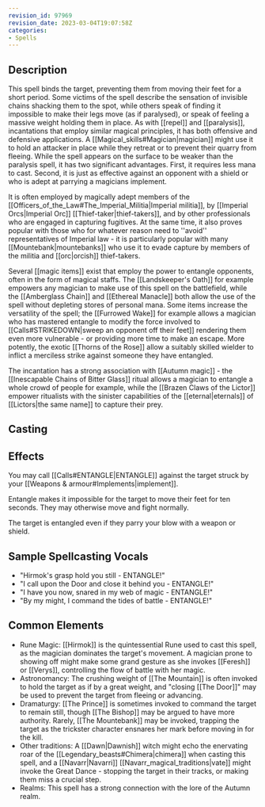 ```yaml
---
revision_id: 97969
revision_date: 2023-03-04T19:07:58Z
categories:
- Spells
---
```


## Description
This spell binds the target, preventing them from moving their feet for a short period. Some victims of the spell describe the sensation of invisible chains shacking them to the spot, while others speak of finding it impossible to make their legs move (as if paralysed), or speak of feeling a massive weight holding them in place. As with [[repel]] and [[paralysis]], incantations that employ similar magical principles, it has both offensive and defensive applications. A [[Magical_skills#Magician|magician]] might use it to hold an attacker in place while they retreat or to prevent their quarry from fleeing. While the spell appears on the surface to be weaker than the paralysis spell, it has two significant advantages. First, it requires less mana to cast. Second, it is just as effective against an opponent with a shield or who is adept at parrying a magicians implement.

It is often employed by magically adept members of the [[Officers_of_the_Law#The_Imperial_Militia|Imperial militia]], by [[Imperial Orcs|Imperial Orc]] [[Thief-taker|thief-takers]], and by other professionals who are engaged in capturing fugitives. At the same time, it also proves popular with those who for whatever reason need to ''avoid'' representatives of Imperial law - it is particularly popular with many [[Mountebank|mountebanks]] who use it to evade capture by members of the militia and [[orc|orcish]] thief-takers.

Several [[magic items]] exist that employ the power to entangle opponents, often in the form of magical staffs. The [[Landskeeper's Oath]] for example empowers any magician to make use of this spell on the battlefield, while the [[Amberglass Chain]] and [[Ethereal Manacle]] both allow the use of the spell without depleting stores of personal mana. Some items increase the versatility of the spell; the [[Furrowed Wake]] for example allows a magician who has mastered entangle to modify the force involved to [[Calls#STRIKEDOWN|sweep an opponent off their feet]] rendering them even more vulnerable - or providing more time to make an escape. More potently, the exotic [[Thorns of the Rose]] allow a suitably skilled wielder to inflict a merciless strike against someone they have entangled. 

The incantation has a strong association with [[Autumn magic]] - the [[Inescapable Chains of Bitter Glass]] ritual allows a magician to entangle a whole crowd of people for example, while the [[Brazen Claws of the Lictor]] empower ritualists with the sinister capabilities of the [[eternal|eternals]] of [[Lictors|the same name]] to capture their prey.

## Casting


## Effects
You may call [[Calls#ENTANGLE|ENTANGLE]] against the target struck by your [[Weapons & armour#Implements|implement]].

Entangle makes it impossible for the target to move their feet for ten seconds. They may otherwise move and fight normally.

The target is entangled even if they parry your blow with a weapon or shield.

## Sample Spellcasting Vocals
* "Hirmok's grasp hold you still - ENTANGLE!"
* "I call upon the Door and close it behind you - ENTANGLE!"
* "I have you now, snared in my web of magic - ENTANGLE!"
* "By my might, I command the tides of battle - ENTANGLE!"

## Common Elements
* Rune Magic: [[Hirmok]] is the quintessential Rune used to cast this spell, as the magician dominates the target's movement. A magician prone to showing off might make some grand gesture as she invokes [[Feresh]] or [[Verys]], controlling the flow of battle with her magic.
* Astronomancy: The crushing weight of [[The Mountain]] is often invoked to hold the target as if by a great weight, and "closing [[The Door]]" may be used to prevent the target from fleeing or advancing.
* Dramaturgy: [[The Prince]] is sometimes invoked to command the target to remain still, though [[The Bishop]] may be argued to have more authority. Rarely, [[The Mountebank]] may be invoked, trapping the target as the trickster character ensnares her mark before moving in for the kill.
* Other traditions: A [[Dawn|Dawnish]] witch might echo the enervating roar of the [[Legendary_beasts#Chimera|chimera]] when casting this spell, and a [[Navarr|Navarri]] [[Navarr_magical_traditions|vate]] might invoke the Great Dance - stopping the target in their tracks, or making them miss a crucial step.
* Realms: This spell has a strong connection with the lore of the Autumn realm.
